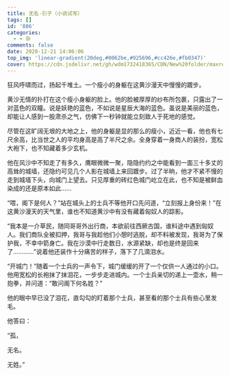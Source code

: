 ```yaml
---
title: 无名·引子（小说试写）
tags: []
id: '886'
categories:
  - - 杂
comments: false
date: 2020-12-21 14:06:06
top_img: 'linear-gradient(20deg,#0062be,#925696,#cc426e,#fb0347)'
cover: https://cdn.jsdelivr.net/gh/wdm1732418365/CDN/New%20folder/maxresdefault (1).webp
---
```


狂风呼啸而过，扬起千堆土。一个瘦小的身躯在这黄沙漫天中慢慢的踱步。

黄沙无情的扑打在这个瘦小身躯的脸上。他的脸被厚厚的纱布所包裹，只露出了一对蓝色的双瞳。说是妖艳的蓝色，不如说是星辰大海的蓝色。虽说是美丽的蓝色，却能让人感到一股肃杀之气，仿佛下一秒钟就能立刻致人于死地的感觉。

尽管在这旷阔无垠的大地之上，他的身躯是显的那么的瘦小，近近一看，他也有七尺余高，比当世之人的平均身高是高了半尺之余。全身穿着一身商人的装扮，宽松大袍下，也不知藏着多少玄机。

他在风沙中不知走了有多久，鹰眼微微一聚，隐隐约约之中能看到一面三十多丈的高耸的城墙，还隐约可见几个人影在城墙上来回踱步。过了半晌，他才不紧不慢的走到城墙下头，向城门上望去。只见厚重的砖红色城门屹立在此，也不知是被鲜血染成的还是原本如此……

“喂，阁下是何人？”站在城头上的士兵不等他开口先问道，“立刻报上身份来！”在这黄沙漫天的天气里，谁也不知道黄沙中有没有藏着匈奴人的踪影。

“我本是一介草民，随同哥哥外出行商，本欲前往西厥古国，谁料途中遇到匈奴人。我们商队全被扣押，我哥与我趁他们小憩时逃脱，却不料被发现，我哥为了保护我，不幸中箭身亡。我在沙漠中行走数日，水源紧缺，却也是终是回来了…………”说着他还装作十分痛苦的样子，落下了几滴泪水。

“开城门！”随着一个士兵的一声令下，城门缓缓的开了一个仅供一人通过的小口。他用宽松的长袍抹了抹泪花，一步步走进城内。一个士兵亲切的递上一壶水，稍一抱拳，并问道：“敢问阁下何名姓？”

他的眼中早已没了泪花，直勾勾的盯着那个士兵，甚至看的那个士兵有些心里发毛。

他答曰：

“孤，

无名。

无姓。”